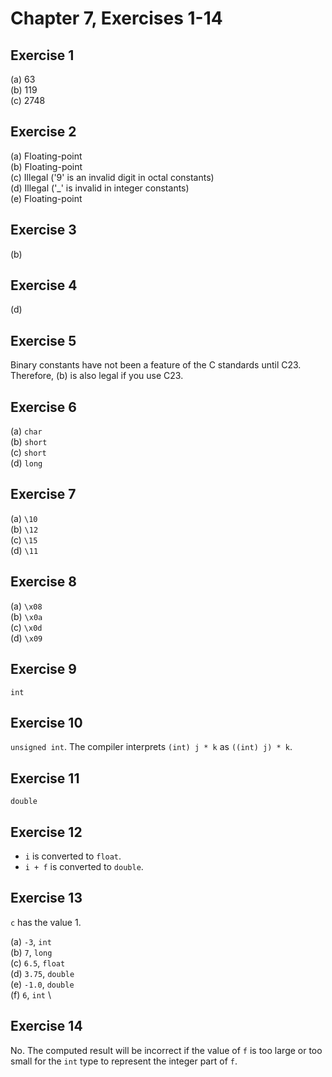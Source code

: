 # Chapter 7, Exercises 1-14

## Exercise 1

\(a\) 63 \
\(b\) 119 \
\(c\) 2748

## Exercise 2

\(a\) Floating-point \
\(b\) Floating-point \
\(c\) Illegal ('9' is an invalid digit in octal constants) \
\(d\) Illegal ('_' is invalid in integer constants) \
\(e\) Floating-point

## Exercise 3

\(b\)

## Exercise 4

\(d\)

## Exercise 5

Binary constants have not been a feature of the C standards until C23.
Therefore, (b) is also legal if you use C23.

## Exercise 6

\(a\) `char` \
\(b\) `short` \
\(c\) `short` \
\(d\) `long`

## Exercise 7

\(a\) `\10` \
\(b\) `\12` \
\(c\) `\15` \
\(d\) `\11`

## Exercise 8

\(a\) `\x08` \
\(b\) `\x0a` \
\(c\) `\x0d` \
\(d\) `\x09`

## Exercise 9

`int`

## Exercise 10

`unsigned int`. The compiler interprets `(int) j * k` as `((int) j) * k`.

## Exercise 11

`double`

## Exercise 12

* `i` is converted to `float`.
* `i + f` is converted to `double`.

## Exercise 13

`c` has the value 1.

\(a\) `-3`, `int` \
\(b\) `7`, `long` \
\(c\) `6.5`, `float` \
\(d\) `3.75`, `double` \
\(e\) `-1.0`, `double` \
\(f\) `6`, `int` \

## Exercise 14

No. The computed result will be incorrect if the value of `f` is too large or
too small for the `int` type to represent the integer part of `f`.
